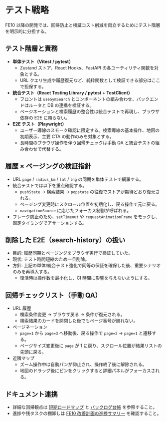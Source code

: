# テスト戦略

FE10 以降の開発では、回帰防止と検証コスト削減を両立するためにテスト階層を明示的に分担する。

## テスト階層と責務

- **単体テスト（Vitest / pytest）**
  - Zustand ストア、React Hooks、FastAPI の各ユーティリティ関数を対象とする。
  - URL クエリ生成や履歴復元など、純粋関数として検証できる部分はここで担保する。
- **統合テスト（React Testing Library / pytest + TestClient）**
  - フロントは `useGymSearch` とコンポーネントの組み合わせ、バックエンドはルータと DB の連携を検証する。
  - ページネーションと検索履歴の整合性は統合テストで再現し、ブラウザ依存の E2E に頼らない。
- **E2E テスト（Playwright）**
  - ユーザー導線のスモーク確認に限定する。検索導線の基本操作、地図の初期表示、主要 CTA の動作のみを対象とする。
  - 長時間のブラウザ操作を伴う回帰チェックは手動 QA と統合テストの組み合わせで代替する。

## 履歴 × ページングの検証指針

- URL `page` / `radius_km` / `lat` / `lng` の同期を単体テストで網羅する。
- 統合テストでは以下を重点確認する。
  - `pushState` → 検索結果 → `popstate` の往復でストアが期待どおり復元される。
  - ページング変更時にスクロール位置を初期化し、戻る操作で元に戻る。
  - `navigationSource` に応じたフォーカス制御が呼ばれる。
- フレーク防止のため、`setTimeout` や `requestAnimationFrame` をモックし、固定タイミングでアサーションする。

## 削除した E2E（search-history）の扱い

- 目的: 履歴同期とページングをブラウザ実行で検証していた。
- 現状: テスト時間短縮のため一旦削除。
- 方針: 上記の単体/統合テスト強化で同等の保証を確保した後、重要シナリオのみを再導入する。
  - 復活時は操作数を最小化し、CI 時間に影響を与えないようにする。

## 回帰チェックリスト（手動 QA）

- URL 履歴
  - 検索条件変更 → ブラウザ戻る → 条件が復元される。
  - 検索結果のカードを開閉した後でもページ番号が崩れない。
- ページネーション
  - `page=1` から `page=3` へ移動後、戻る操作で `page=2` → `page=1` と遷移する。
  - ページサイズ変更後に `page` が 1 に戻り、スクロール位置が結果リストの先頭に戻る。
- 近隣マップ
  - ズーム操作中は自動パンが抑止され、操作終了後に解除される。
  - 地図のドラッグ後にピンをクリックすると詳細パネルがフォーカスされる。

## ドキュメント連携

- 詳細な回帰観点は [短期ロードマップ](./roadmap-next.md) と [バックログ台帳](./backlog.md) を参照すること。
- 進捗や残タスクの棚卸しは [FE10 改善計画の進捗サマリー](./fe10-progress.md) を確認すること。
